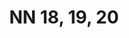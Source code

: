 ---
title: "NN 18, 19, 20"
plant-name: "NN 18, 19, 20"
plant-number: "018_019_020"
plant-xml: "/assets/xml/plant018_019_020.xml"
plant-img1: "/assets/img/plant018_019_020_verso.jpg"
plant-img2: "/assets/img/plant018_019_020.jpg"
plant-title: "NN 18, 19, 20"
plant-taxon-link: ""
plant-taxon-content: ""
layout: single-xml
---